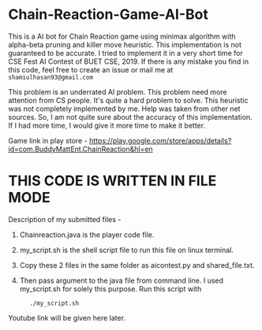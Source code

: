 # Chain-Reaction-Game-AI-Bot
This is a AI bot for Chain Reaction game using minimax algorithm with alpha-beta pruning and killer move heuristic.
This implementation is not guaranteed to be accurate. I tried to implement it in a very short time for CSE Fest AI Contest of BUET CSE, 2019. If there is any mistake you find in this code, feel free to create an issue or mail me at ```shamiulhasan93@gmail.com```

This problem is an underrated AI problem. This problem need more attention from CS people. It's quite a hard problem to solve. This heuristic was not completely implemented by me. Help was taken from other net sources. So, I am not quite sure about the accuracy of this implementation. If I had more time, I would give it more time to make it better. 

Game link in play store - https://play.google.com/store/apps/details?id=com.BuddyMattEnt.ChainReaction&hl=en


# THIS CODE IS WRITTEN IN FILE MODE 

Description of my submitted files - 

1. Chainreaction.java is the player code file.

2. my_script.sh is the shell script file to run this file on linux terminal. 

3. Copy these 2 files in the same folder as aicontest.py and shared_file.txt. 

4. Then pass argument to the java file from command line. I used my_script.sh for solely this purpose. Run this script with 
```
      ./my_script.sh
```

Youtube link will be given here later. 
